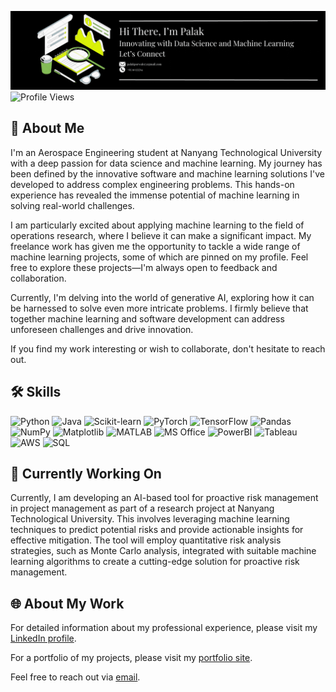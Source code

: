 ![Banner](https://github.com/SpaceExp263/SpaceExp263/blob/main/Navy%20Blue%20Geometric%20Technology%20LinkedIn%20Banner%20(1).gif)
![Profile Views](https://komarev.com/ghpvc/?username=palakporwal&color=blueviolet)

## 🚀 About Me

I'm an Aerospace Engineering student at Nanyang Technological University with a deep passion for data science and machine learning. My journey has been defined by the innovative software and machine learning solutions I've developed to address complex engineering problems. This hands-on experience has revealed the immense potential of machine learning in solving real-world challenges.

I am particularly excited about applying machine learning to the field of operations research, where I believe it can make a significant impact. My freelance work has given me the opportunity to tackle a wide range of machine learning projects, some of which are pinned on my profile. Feel free to explore these projects—I'm always open to feedback and collaboration.

Currently, I'm delving into the world of generative AI, exploring how it can be harnessed to solve even more intricate problems. I firmly believe that together machine learning and software development can address unforeseen challenges and drive innovation.

If you find my work interesting or wish to collaborate, don't hesitate to reach out. 
## 🛠 Skills

<p align="left">
  <img src="https://img.shields.io/badge/Python-3776AB?style=for-the-badge&logo=python&logoColor=white" alt="Python"/>
  <img src="https://img.shields.io/badge/Java-007396?style=for-the-badge&logo=java&logoColor=white" alt="Java"/>
  <img src="https://img.shields.io/badge/Scikit--learn-F7931E?style=for-the-badge&logo=scikit-learn&logoColor=white" alt="Scikit-learn"/>
  <img src="https://img.shields.io/badge/PyTorch-EE4C2C?style=for-the-badge&logo=pytorch&logoColor=white" alt="PyTorch"/>
  <img src="https://img.shields.io/badge/TensorFlow-FF6F00?style=for-the-badge&logo=tensorflow&logoColor=white" alt="TensorFlow"/>
  <img src="https://img.shields.io/badge/Pandas-150458?style=for-the-badge&logo=pandas&logoColor=white" alt="Pandas"/>
  <img src="https://img.shields.io/badge/NumPy-013243?style=for-the-badge&logo=numpy&logoColor=white" alt="NumPy"/>
  <img src="https://img.shields.io/badge/Matplotlib-008080?style=for-the-badge&logo=matplotlib&logoColor=white" alt="Matplotlib"/>
  <img src="https://img.shields.io/badge/MATLAB-0076A8?style=for-the-badge&logo=mathworks&logoColor=white" alt="MATLAB"/>
  <img src="https://img.shields.io/badge/Microsoft_Office-D83B01?style=for-the-badge&logo=microsoft-office&logoColor=white" alt="MS Office"/>
  <img src="https://img.shields.io/badge/PowerBI-F2C811?style=for-the-badge&logo=powerbi&logoColor=white" alt="PowerBI"/>
  <img src="https://img.shields.io/badge/Tableau-E97627?style=for-the-badge&logo=tableau&logoColor=white" alt="Tableau"/>
  <img src="https://img.shields.io/badge/AWS-232F3E?style=for-the-badge&logo=amazon-aws&logoColor=white" alt="AWS"/>
  <img src="https://img.shields.io/badge/SQL-4479A1?style=for-the-badge&logo=postgresql&logoColor=white" alt="SQL"/>
</p>

## 🔭 Currently Working On

Currently, I am developing an AI-based tool for proactive risk management in project management as part of a research project at Nanyang Technological University. This involves leveraging machine learning techniques to predict potential risks and provide actionable insights for effective mitigation. The tool will employ quantitative risk analysis strategies, such as Monte Carlo analysis, integrated with suitable machine learning algorithms to create a cutting-edge solution for proactive risk management.

## 🌐 About My Work

For detailed information about my professional experience, please visit my <a href="https://www.linkedin.com/in/palak-porwal263/" target="_blank">LinkedIn profile</a>.

For a portfolio of my projects, please visit my [portfolio site](https://www.yourportfolio.com).

Feel free to reach out via [email](mailto:palakporwal07@gmail.com).
